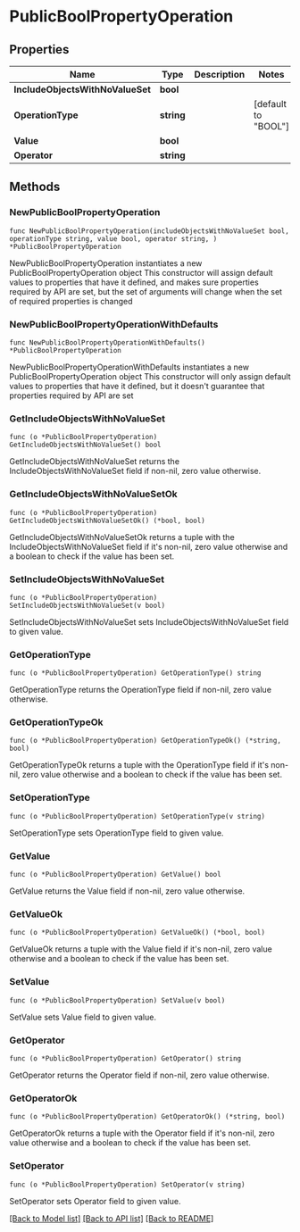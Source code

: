 # PublicBoolPropertyOperation

## Properties

Name | Type | Description | Notes
------------ | ------------- | ------------- | -------------
**IncludeObjectsWithNoValueSet** | **bool** |  | 
**OperationType** | **string** |  | [default to "BOOL"]
**Value** | **bool** |  | 
**Operator** | **string** |  | 

## Methods

### NewPublicBoolPropertyOperation

`func NewPublicBoolPropertyOperation(includeObjectsWithNoValueSet bool, operationType string, value bool, operator string, ) *PublicBoolPropertyOperation`

NewPublicBoolPropertyOperation instantiates a new PublicBoolPropertyOperation object
This constructor will assign default values to properties that have it defined,
and makes sure properties required by API are set, but the set of arguments
will change when the set of required properties is changed

### NewPublicBoolPropertyOperationWithDefaults

`func NewPublicBoolPropertyOperationWithDefaults() *PublicBoolPropertyOperation`

NewPublicBoolPropertyOperationWithDefaults instantiates a new PublicBoolPropertyOperation object
This constructor will only assign default values to properties that have it defined,
but it doesn't guarantee that properties required by API are set

### GetIncludeObjectsWithNoValueSet

`func (o *PublicBoolPropertyOperation) GetIncludeObjectsWithNoValueSet() bool`

GetIncludeObjectsWithNoValueSet returns the IncludeObjectsWithNoValueSet field if non-nil, zero value otherwise.

### GetIncludeObjectsWithNoValueSetOk

`func (o *PublicBoolPropertyOperation) GetIncludeObjectsWithNoValueSetOk() (*bool, bool)`

GetIncludeObjectsWithNoValueSetOk returns a tuple with the IncludeObjectsWithNoValueSet field if it's non-nil, zero value otherwise
and a boolean to check if the value has been set.

### SetIncludeObjectsWithNoValueSet

`func (o *PublicBoolPropertyOperation) SetIncludeObjectsWithNoValueSet(v bool)`

SetIncludeObjectsWithNoValueSet sets IncludeObjectsWithNoValueSet field to given value.


### GetOperationType

`func (o *PublicBoolPropertyOperation) GetOperationType() string`

GetOperationType returns the OperationType field if non-nil, zero value otherwise.

### GetOperationTypeOk

`func (o *PublicBoolPropertyOperation) GetOperationTypeOk() (*string, bool)`

GetOperationTypeOk returns a tuple with the OperationType field if it's non-nil, zero value otherwise
and a boolean to check if the value has been set.

### SetOperationType

`func (o *PublicBoolPropertyOperation) SetOperationType(v string)`

SetOperationType sets OperationType field to given value.


### GetValue

`func (o *PublicBoolPropertyOperation) GetValue() bool`

GetValue returns the Value field if non-nil, zero value otherwise.

### GetValueOk

`func (o *PublicBoolPropertyOperation) GetValueOk() (*bool, bool)`

GetValueOk returns a tuple with the Value field if it's non-nil, zero value otherwise
and a boolean to check if the value has been set.

### SetValue

`func (o *PublicBoolPropertyOperation) SetValue(v bool)`

SetValue sets Value field to given value.


### GetOperator

`func (o *PublicBoolPropertyOperation) GetOperator() string`

GetOperator returns the Operator field if non-nil, zero value otherwise.

### GetOperatorOk

`func (o *PublicBoolPropertyOperation) GetOperatorOk() (*string, bool)`

GetOperatorOk returns a tuple with the Operator field if it's non-nil, zero value otherwise
and a boolean to check if the value has been set.

### SetOperator

`func (o *PublicBoolPropertyOperation) SetOperator(v string)`

SetOperator sets Operator field to given value.



[[Back to Model list]](../README.md#documentation-for-models) [[Back to API list]](../README.md#documentation-for-api-endpoints) [[Back to README]](../README.md)


